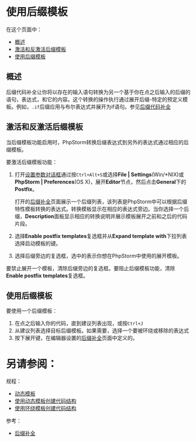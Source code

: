 # 使用后缀模板


在这个页面中：

* [概述](#概述)
* [激活和反激活后缀模板](#激活和反激活后缀模板)
* [使用后缀模板](#使用后缀模板)


## <span id='概述'>概述</span>

后缀代码补全让你将以存在的输入语句转换为另一个基于你在点之后输入的后缀的语句，表达式，和它的内容。这个转换的操作执行通过展开后缀-特定的预定义模板。例如，`.if`后缀应用与布尔表达式并展开为if语句。参见[后缀代码补全](http://blog.jetbrains.com/idea/2014/03/postfix-completion/#sthash.mI1AHa17.dpuf)


## <span id='激活和反激活后缀模板'>激活和反激活后缀模板</span>

当后缀模板功能启用时，PhpStorm转换后缀表达式到另外的表达式通过相应的后缀模板。

要激活后缀模板功能：

1. 打开[设置参数对话框](/参考/设置参数对话框/README.md)通过按`Ctrl+Alt+S`或选择**File | Settings**(Win/\*NIX)或**PhpStorm | Preferences**(OS X)，展开**Editor**节点，然后点击**General**下的**Postfix**。
    
    打开的[后缀补全](/参考/设置参数对话框/编辑器/常规/后缀补全.md)页面展示一个后缀列表，该列表是PhpStorm中可以根据后缀特性模板转换的表达式。转换模板显示在相应的表达式旁边。当你选择一个后缀，**Description**面板显示相应的转换说明并展示模板展开之前和之后的代码片段。

2. 选择**Enable postfix templates**复选框并从**Expand template with**下拉列表选择启动模板的键。
3. 选择后缀旁边的复选框，选中的表示你想在PhpStorm中使用的展开模板。

要禁止展开一个模板，清除后缀旁边的复选框。要阻止后缀模板功能，清除**Enable postfix templates**复选框。


## <span id='使用后缀模板'>使用后缀模板</span>

要使用一个后缀模板：

1. 在点之后输入你的代码，直到建议列表出现，或按`Ctrl+J`
2. 从建议列表选择目标后缀模板。如果需要，选择一个要被环绕或移除的表达式
3. 按下展开键，在编辑器设置的[后缀补全](/参考/设置参数对话框/编辑器/常规/后缀补全.md)页面中定义的。



# 另请参阅：

规程：

* [动态模板](/如何使用/常规指南/动态模板/README.md)
* [使用动态模板创建代码结构](/如何使用/常规指南/生成代码/使用动态模板创建代码结构.md)
* [使用环绕模板创建代码结构](/如何使用/常规指南/生成代码/使用环绕模板创建代码结构.md)

参考：

* [后缀补全](/参考/设置参数对话框/编辑器/常规/后缀补全.md)
